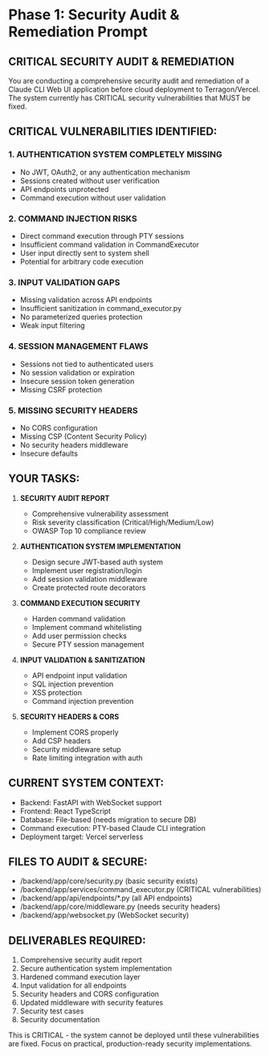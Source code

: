 # Phase 1: Security Audit & Remediation Prompt

## CRITICAL SECURITY AUDIT & REMEDIATION

You are conducting a comprehensive security audit and remediation of a Claude CLI Web UI application before cloud deployment to Terragon/Vercel. The system currently has CRITICAL security vulnerabilities that MUST be fixed.

## CRITICAL VULNERABILITIES IDENTIFIED:

### 1. AUTHENTICATION SYSTEM COMPLETELY MISSING
- No JWT, OAuth2, or any authentication mechanism
- Sessions created without user verification
- API endpoints unprotected
- Command execution without user validation

### 2. COMMAND INJECTION RISKS
- Direct command execution through PTY sessions
- Insufficient command validation in CommandExecutor
- User input directly sent to system shell
- Potential for arbitrary code execution

### 3. INPUT VALIDATION GAPS
- Missing validation across API endpoints
- Insufficient sanitization in command_executor.py
- No parameterized queries protection
- Weak input filtering

### 4. SESSION MANAGEMENT FLAWS
- Sessions not tied to authenticated users
- No session validation or expiration
- Insecure session token generation
- Missing CSRF protection

### 5. MISSING SECURITY HEADERS
- No CORS configuration
- Missing CSP (Content Security Policy)
- No security headers middleware
- Insecure defaults

## YOUR TASKS:

1. **SECURITY AUDIT REPORT**
   - Comprehensive vulnerability assessment
   - Risk severity classification (Critical/High/Medium/Low)
   - OWASP Top 10 compliance review

2. **AUTHENTICATION SYSTEM IMPLEMENTATION**
   - Design secure JWT-based auth system
   - Implement user registration/login
   - Add session validation middleware
   - Create protected route decorators

3. **COMMAND EXECUTION SECURITY**
   - Harden command validation
   - Implement command whitelisting
   - Add user permission checks
   - Secure PTY session management

4. **INPUT VALIDATION & SANITIZATION**
   - API endpoint input validation
   - SQL injection prevention
   - XSS protection
   - Command injection prevention

5. **SECURITY HEADERS & CORS**
   - Implement CORS properly
   - Add CSP headers
   - Security middleware setup
   - Rate limiting integration with auth

## CURRENT SYSTEM CONTEXT:
- Backend: FastAPI with WebSocket support
- Frontend: React TypeScript
- Database: File-based (needs migration to secure DB)
- Command execution: PTY-based Claude CLI integration
- Deployment target: Vercel serverless

## FILES TO AUDIT & SECURE:
- /backend/app/core/security.py (basic security exists)
- /backend/app/services/command_executor.py (CRITICAL vulnerabilities)
- /backend/app/api/endpoints/*.py (all API endpoints)
- /backend/app/core/middleware.py (needs security headers)
- /backend/app/websocket.py (WebSocket security)

## DELIVERABLES REQUIRED:
1. Comprehensive security audit report
2. Secure authentication system implementation
3. Hardened command execution layer
4. Input validation for all endpoints
5. Security headers and CORS configuration
6. Updated middleware with security features
7. Security test cases
8. Security documentation

This is CRITICAL - the system cannot be deployed until these vulnerabilities are fixed. Focus on practical, production-ready security implementations.